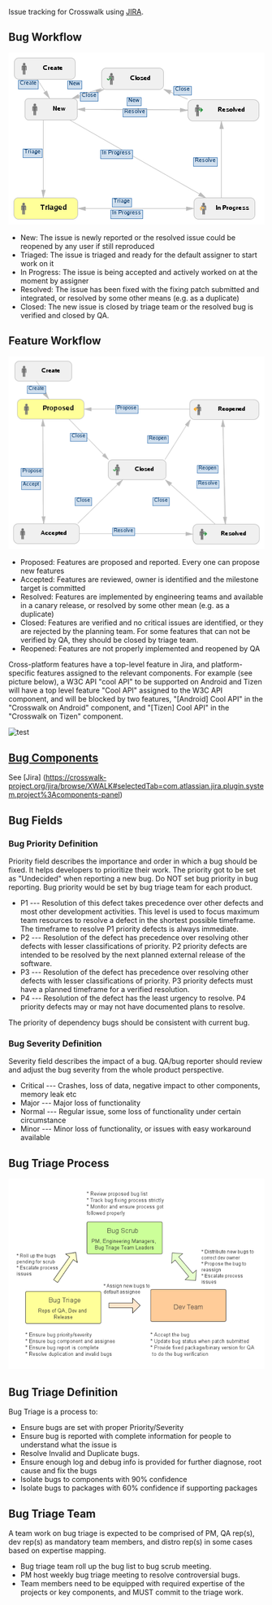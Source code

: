 Issue tracking for Crosswalk using [JIRA](https://crosswalk-project.org/jira/). 

## Bug Workflow 

![Bug Workflow](assets/bug_workflow.png)

* New: The issue is newly reported or the resolved issue could be reopened by any user if still reproduced
* Triaged: The issue is triaged and ready for the default assigner to start work on it
* In Progress: The issue is being accepted and actively worked on at the moment by assigner
* Resolved: The issue has been fixed with the fixing patch submitted and integrated, or resolved by some other means (e.g. as a duplicate)
* Closed: The new issue is closed by triage team or the resolved bug is verified and closed by QA.

## Feature Workflow 

![Feature Workflow](assets/feature_workflow.png)

* Proposed: Features are proposed and reported. Every one can propose new features
* Accepted: Features are reviewed, owner is identified and the milestone target is committed
* Resolved: Features are implemented by engineering teams and available in a canary release, or resolved by some other mean (e.g. as a duplicate)
* Closed: Features are verified and no critical issues are identified, or they are rejected by the planning team. For some features that can not be verified by QA, they should be closed by triage team.
* Reopened: Features are not properly implemented and reopened by QA 

Cross-platform features have a top-level feature in Jira, and platform-specific features assigned to the relevant components. For example (see picture below), a W3C API "cool API" to be supported on Android and Tizen will have a top level feature "Cool API" assigned to the W3C API component, and will be blocked by two features, "[Android]
Cool API" in the "Crosswalk on Android" component, and "[Tizen] Cool API" in the "Crosswalk on Tizen" component.

![test](https://raw2.github.com/crosswalk-project/crosswalk/master/wiki/images/feature-diagram.png)

## [Bug Components](https://crosswalk-project.org/jira/browse/XWALK#selectedTab=com.atlassian.jira.plugin.system.project%3Acomponents-panel) 

See [Jira] (https://crosswalk-project.org/jira/browse/XWALK#selectedTab=com.atlassian.jira.plugin.system.project%3Acomponents-panel)

## Bug Fields 
 
### Bug Priority Definition

Priority field describes the importance and order in which a bug should be fixed. It helps developers to prioritize their work. The priority got to be set as "Undecided" when reporting a new bug. Do NOT set bug priority in bug reporting. Bug priority would be set by bug triage team for each product.

* P1 --- Resolution of this defect takes precedence over other defects and most other development activities. This level is used to focus maximum team resources to resolve a defect in the shortest possible timeframe. The timeframe to resolve P1 priority defects is always immediate.
* P2 --- Resolution of the defect has precedence over resolving other defects with lesser classifications of priority. P2 priority defects are intended to be resolved by the next planned external release of the software.
* P3 --- Resolution of the defect has precedence over resolving other defects with lesser classifications of priority. P3 priority defects must have a planned timeframe for a verified resolution.
* P4 --- Resolution of the defect has the least urgency to resolve. P4 priority defects may or may not have documented plans to resolve. 

The priority of dependency bugs should be consistent with current bug.

### Bug Severity Definition

Severity field describes the impact of a bug. QA/bug reporter should review and adjust the bug severity from the whole product perspective.

* Critical --- Crashes, loss of data, negative impact to other components, memory leak etc
* Major --- Major loss of functionality
* Normal --- Regular issue, some loss of functionality under certain circumstance
* Minor --- Minor loss of functionality, or issues with easy workaround available 

## Bug Triage Process
![Feature Workflow](assets/bug_triage_process.png)

## Bug Triage Definition

Bug Triage is a process to:

* Ensure bugs are set with proper Priority/Severity
* Ensure bug is reported with complete information for people to understand what the issue is
* Resolve Invalid and Duplicate bugs.
* Ensure enough log and debug info is provided for further diagnose, root cause and fix the bugs
* Isolate bugs to components with 90% confidence
* Isolate bugs to packages with 60% confidence if supporting packages 

## Bug Triage Team 
A team work on bug triage is expected to be comprised of PM, QA rep(s), dev rep(s) as mandatory team members, and distro rep(s) in some cases based on expertise mapping.
* Bug triage team roll up the bug list to bug scrub meeting.
* PM host weekly bug triage meeting to resolve controversial bugs.
* Team members need to be equipped with required expertise of the projects or key components, and MUST commit to the triage work. 